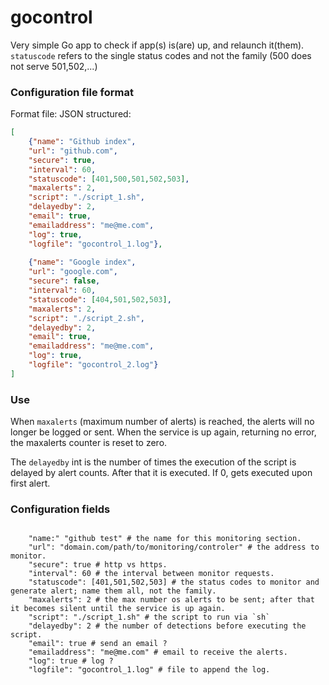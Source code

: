 gocontrol
=========

Very simple Go app to check if app(s) is(are) up, and relaunch it(them).
`statuscode` refers to the single status codes and not the family (500 does not serve 501,502,...)

### Configuration file format

Format file: JSON structured:
```json
[
	{"name": "Github index",
	"url": "github.com", 
	"secure": true,
	"interval": 60, 
	"statuscode": [401,500,501,502,503],
	"maxalerts": 2,
	"script": "./script_1.sh", 
	"delayedby": 2,
	"email": true, 
	"emailaddress": "me@me.com", 
	"log": true, 
	"logfile": "gocontrol_1.log"},
	
	{"name": "Google index",
	"url": "google.com", 
	"secure": false,
	"interval": 60, 
	"statuscode": [404,501,502,503],
	"maxalerts": 2,
	"script": "./script_2.sh", 
	"delayedby": 2,
	"email": true, 
	"emailaddress": "me@me.com", 
	"log": true, 
	"logfile": "gocontrol_2.log"}
]
```

### Use

When `maxalerts` (maximum number of alerts) is reached, the alerts will no longer be logged or sent. When the service is up again, returning no error, the maxalerts counter is reset to zero.

The `delayedby` int is the number of times the execution of the script is delayed by alert counts. After that it is executed. If 0, gets executed upon first alert.


### Configuration fields

```

	"name:" "github test" # the name for this monitoring section.
	"url": "domain.com/path/to/monitoring/controler" # the address to monitor.
	"secure": true # http vs https.
	"interval": 60 # the interval between monitor requests.
	"statuscode": [401,501,502,503] # the status codes to monitor and generate alert; name them all, not the family.
	"maxalerts": 2 # the max number os alerts to be sent; after that it becomes silent until the service is up again.
	"script": "./script_1.sh" # the script to run via `sh`
	"delayedby": 2 # the number of detections before executing the script.
	"email": true # send an email ?
	"emailaddress": "me@me.com" # email to receive the alerts.
	"log": true # log ?
	"logfile": "gocontrol_1.log" # file to append the log.
```

